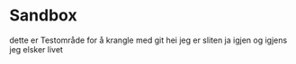 # Sandbox
dette er Testområde for å krangle med git
hei jeg er sliten
ja igjen og igjens
jeg elsker livet